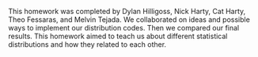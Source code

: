 This homework was completed by Dylan Hilligoss, Nick Harty, Cat Harty, Theo Fessaras, and Melvin Tejada. We collaborated on ideas and possible ways to implement our distribution codes. Then we compared our final results. This homework aimed to teach us about different statistical distributions and how they related to each other.
